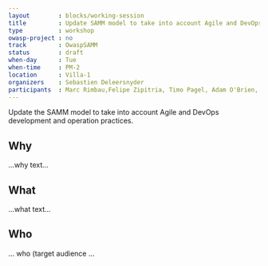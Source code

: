```yaml
---
layout        : blocks/working-session
title         : Update SAMM model to take into account Agile and DevOps
type          : workshop
owasp-project : no
track         : OwaspSAMM
status        : draft
when-day      : Tue
when-time     : PM-2
location      : Villa-1
organizers    : Sebastien Deleersnyder
participants  : Marc Rimbau,Felipe Zipitria, Timo Pagel, Adam O'Brien, Viktor Lindstrom
---
```


Update the SAMM model to take into account Agile and DevOps development and operation practices.

## Why

...why text...

## What

...what text...

## Who

... who (target audience ...
